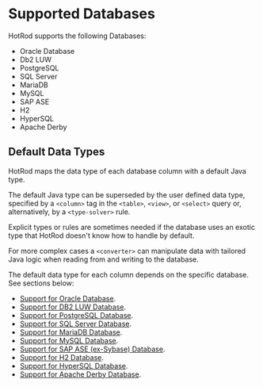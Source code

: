 # Supported Databases

HotRod supports the following Databases:
- Oracle Database
- Db2 LUW
- PostgreSQL
- SQL Server
- MariaDB
- MySQL
- SAP ASE
- H2
- HyperSQL
- Apache Derby

## Default Data Types

HotRod maps the data type of each database column with a default Java type.

The default Java type can be superseded by the user defined data type, specified by a `<column>` tag in
the `<table>`, `<view>`, or `<select>` query or, alternatively, by a `<type-solver>` rule. 

Explicit types or rules are sometimes needed if the database uses an exotic type that HotRod doesn't 
know how to handle by default.

For more complex cases a `<converter>` can manipulate data with tailored Java logic when reading from 
and writing to the database.

The default data type for each column depends on the specific database. See sections below:

- [Support for Oracle Database](./database-support/oracle.md).
- [Support for DB2 LUW Database](./database-support/db2-luw.md).
- [Support for PostgreSQL Database](./database-support/postgresql.md).
- [Support for SQL Server Database](./database-support/sql-server.md).
- [Support for MariaDB Database](./database-support/mariadb.md).
- [Support for MySQL Database](./database-support/mysql.md).
- [Support for SAP ASE (ex-Sybase) Database](./database-support/sap-ase.md).
- [Support for H2 Database](./database-support/h2.md).
- [Support for HyperSQL Database](./database-support/hypersql.md).
- [Support for Apache Derby Database](./database-support/apache-derby.md).


